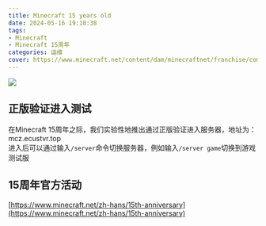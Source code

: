 ```yaml
---
title: Minecraft 15 years old
date: 2024-05-16 19:10:38
tags: 
- Minecraft
- Minecraft 15周年
categories: 运维
cover: https://www.minecraft.net/content/dam/minecraftnet/franchise/component-library/anniversaryHub/hero/mobile/HubHero_CenterTop_Mobile@2x.png
---
```

![](https://www.minecraft.net/content/dam/minecraftnet/franchise/component-library/anniversaryHub/hero/mobile/HubHero_CenterTop_Mobile@2x.png)
## 正版验证进入测试
在Minecraft 15周年之际，我们实验性地推出通过正版验证进入服务器，地址为：mcz.ecustvr.top  
进入后可以通过输入`/server`命令切换服务器，例如输入`/server game`切换到游戏测试服

## 15周年官方活动
[https://www.minecraft.net/zh-hans/15th-anniversary](https://www.minecraft.net/zh-hans/15th-anniversary)
